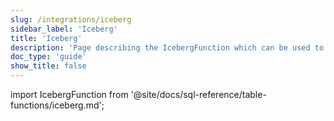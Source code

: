 ```yaml
---
slug: /integrations/iceberg
sidebar_label: 'Iceberg'
title: 'Iceberg'
description: 'Page describing the IcebergFunction which can be used to integrate ClickHouse with the Iceberg table format'
doc_type: 'guide'
show_title: false
---
```


import IcebergFunction from '@site/docs/sql-reference/table-functions/iceberg.md';

<IcebergFunction/>
